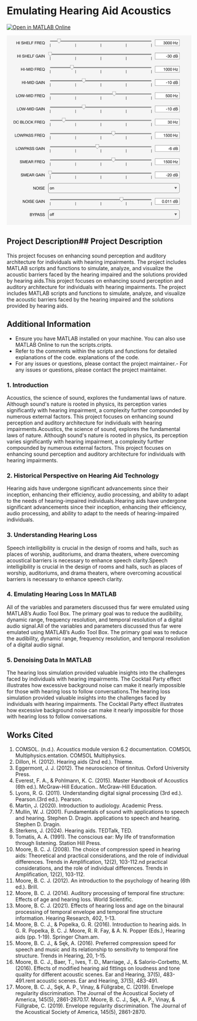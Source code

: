 # Emulating Hearing Aid Acoustics

[![Open in MATLAB Online](https://img.shields.io/badge/Open_in-MATLAB_Online-blue?logo=MATLAB)](https://www.mathworks.com/products/matlab-online.html?url=https://github.com/calanuzao/hearingaidEQ/archive/refs/heads/main.zip)

![Hearing Loss EQ](./hearing-loss-eq/hearinglossEQ.png)

## Project Description## Project Description

This project focuses on enhancing sound perception and auditory architecture for individuals with hearing impairments. The project includes MATLAB scripts and functions to simulate, analyze, and visualize the acoustic barriers faced by the hearing impaired and the solutions provided by hearing aids.This project focuses on enhancing sound perception and auditory architecture for individuals with hearing impairments. The project includes MATLAB scripts and functions to simulate, analyze, and visualize the acoustic barriers faced by the hearing impaired and the solutions provided by hearing aids.

## Additional Information

- Ensure you have MATLAB installed on your machine. You can also use MATLAB Online to run the scripts.cripts.
- Refer to the comments within the scripts and functions for detailed explanations of the code. explanations of the code.
- For any issues or questions, please contact the project maintainer.- For any issues or questions, please contact the project maintainer.


### 1. Introduction
Acoustics, the science of sound, explores the fundamental laws of nature. Although sound's nature is rooted in physics, its perception varies significantly with hearing impairment, a complexity further compounded by numerous external factors. This project focuses on enhancing sound perception and auditory architecture for individuals with hearing impairments.Acoustics, the science of sound, explores the fundamental laws of nature. Although sound's nature is rooted in physics, its perception varies significantly with hearing impairment, a complexity further compounded by numerous external factors. This project focuses on enhancing sound perception and auditory architecture for individuals with hearing impairments.

### 2. Historical Perspective on Hearing Aid Technology
Hearing aids have undergone significant advancements since their inception, enhancing their efficiency, audio processing, and ability to adapt to the needs of hearing-impaired individuals.Hearing aids have undergone significant advancements since their inception, enhancing their efficiency, audio processing, and ability to adapt to the needs of hearing-impaired individuals.

### 3. Understanding Hearing Loss
Speech intelligibility is crucial in the design of rooms and halls, such as places of worship, auditoriums, and drama theaters, where overcoming acoustical barriers is necessary to enhance speech clarity.Speech intelligibility is crucial in the design of rooms and halls, such as places of worship, auditoriums, and drama theaters, where overcoming acoustical barriers is necessary to enhance speech clarity.

### 4. Emulating Hearing Loss In MATLAB
All of the variables and parameters discussed thus far were emulated using MATLAB’s Audio Tool Box. The primary goal was to reduce the audibility, dynamic range, frequency resolution, and temporal resolution of a digital audio signal.All of the variables and parameters discussed thus far were emulated using MATLAB’s Audio Tool Box. The primary goal was to reduce the audibility, dynamic range, frequency resolution, and temporal resolution of a digital audio signal.

### 5. Denoising Data In MATLAB
The hearing loss simulation provided valuable insights into the challenges faced by individuals with hearing impairments. The Cocktail Party effect illustrates how excessive background noise can make it nearly impossible for those with hearing loss to follow conversations.The hearing loss simulation provided valuable insights into the challenges faced by individuals with hearing impairments. The Cocktail Party effect illustrates how excessive background noise can make it nearly impossible for those with hearing loss to follow conversations.

## Works Cited
1. COMSOL. (n.d.). Acoustics module version 6.2 documentation. COMSOL Multiphysics.entation. COMSOL Multiphysics.
2. Dillon, H. (2012). Hearing aids (2nd ed.). Thieme.
3. Eggermont, J. J. (2012). The neuroscience of tinnitus. Oxford University Press.
4. Everest, F. A., & Pohlmann, K. C. (2015). Master Handbook of Acoustics (6th ed.). McGraw-Hill Education.. McGraw-Hill Education.
5. Lyons, R. G. (2011). Understanding digital signal processing (3rd ed.). Pearson.(3rd ed.). Pearson.
6. Martin, J. (2020). Introduction to audiology. Academic Press.
7. Mullin, W. J. (2001). Fundamentals of sound with applications to speech and hearing. Stephen D. Dragin. applications to speech and hearing. Stephen D. Dragin.
8. Sterkens, J. (2024). Hearing aids. TEDTalk, TED.
9. Tomatis, A. A. (1991). The conscious ear: My life of transformation through listening. Station Hill Press.
10. Moore, B. C. J. (2008). The choice of compression speed in hearing aids: Theoretical and practical considerations, and the role of individual differences. Trends in Amplification, 12(2), 103-112.nd practical considerations, and the role of individual differences. Trends in Amplification, 12(2), 103-112.
11. Moore, B. C. J. (2012). An introduction to the psychology of hearing (6th ed.). Brill.
12. Moore, B. C. J. (2014). Auditory processing of temporal fine structure: Effects of age and hearing loss. World Scientific.
13. Moore, B. C. J. (2021). Effects of hearing loss and age on the binaural processing of temporal envelope and temporal fine structure information. Hearing Research, 402, 1-13.
14. Moore, B. C. J., & Popelka, G. R. (2016). Introduction to hearing aids. In G. R. Popelka, B. C. J. Moore, R. R. Fay, & A. N. Popper (Eds.), Hearing aids (pp. 1-19). Springer Cham.am.
15. Moore, B. C. J., & Sęk, A. (2016). Preferred compression speed for speech and music and its relationship to sensitivity to temporal fine structure. Trends in Hearing, 20, 1-15.
16. Moore, B. C. J., Baer, T., Ives, T. D., Marriage, J., & Salorio-Corbetto, M. (2016). Effects of modified hearing aid fittings on loudness and tone quality for different acoustic scenes. Ear and Hearing, 37(5), 483-491.rent acoustic scenes. Ear and Hearing, 37(5), 483-491.
17. Moore, B. C. J., Sęk, A. P., Vinay, & Füllgrabe, C. (2019). Envelope regularity discrimination. The Journal of the Acoustical Society of America, 145(5), 2861-2870.17. Moore, B. C. J., Sęk, A. P., Vinay, & Füllgrabe, C. (2019). Envelope regularity discrimination. The Journal of the Acoustical Society of America, 145(5), 2861-2870.